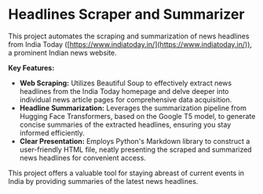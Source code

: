 # Headlines Scraper and Summarizer

This project automates the scraping and summarization of news headlines from India Today ([https://www.indiatoday.in/](https://www.indiatoday.in/)), a prominent Indian news website.

**Key Features:**

- **Web Scraping:** Utilizes Beautiful Soup to effectively extract news headlines from the India Today homepage and delve deeper into individual news article pages for comprehensive data acquisition.
- **Headline Summarization:** Leverages the summarization pipeline from Hugging Face Transformers, based on the Google T5 model, to generate concise summaries of the extracted headlines, ensuring you stay informed efficiently.
- **Clear Presentation:** Employs Python's Markdown library to construct a user-friendly HTML file, neatly presenting the scraped and summarized news headlines for convenient access.

This project offers a valuable tool for staying abreast of current events in India by providing summaries of the latest news headlines.

